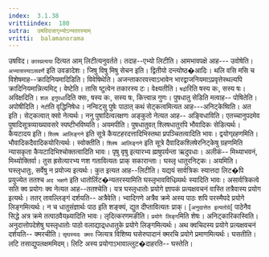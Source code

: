 ```yaml
---
index:  3.1.38
vrittiindex:  180
sutra:  उषविदजागृभ्योऽन्यतरस्याम्
vritti:  balamanorama 
---
```


उषविद। `कास्प्रत्यया` दित्यत आम् लिटीत्यनुवर्तते। तदाह--एभ्यो लिटीति। आमभावपक्षे आह--- उवोषेति। `अभ्यासस्याऽसवर्णे` इति उवङादेशः। जिषु विषु मिषु सेचन इति। द्वितीयो दन्त्योष्ठ�आदिः। थलि वसि मसि च विशेषमाह--क्रादिनियमादिडिति। विवेषिथेति। अजन्ताकारवत्त्वाऽभावेन भारद्वाजनियमाऽप्रवृत्तेस्थल्यपि क्रादिनियमान्नित्यमिट्। वेष्टेति। तासि ष्टुत्वेन तकारस्य टः। वेक्ष्यतीति। `षढो`रिति षस्य कः, सस्य षः। अविक्षदिति। `शल इगुपधा`दिति क्सः, षस्य कः, सस्य षः, कित्त्वान्न गुणः। पुषधातु सेडिति मत्वाह-- पोषितेति। अपोषीदिति। `नेटी`ति वृद्धिनिषेधः। नन्विट्सु पुषेः पाठात् कथं सेट्कत्वमित्यत आह---अनिट्केष्विति। अत इति। सेट्कत्वात् क्सो नेत्यर्थः। ननु पुषादित्वलक्षणः अङ्कुतो नेत्यत आह-- अङ्विधाविति। एतच्चानुपदमेव पुषादिसूत्रव्याख्यावसरे स्पष्टीभविष्यति। अयमपीति। पुषधातुवत् श्लिषधातुरपि भौवादिकः सेडित्यर्थः। कैयटादय इति। `श्लिष आलिङ्गने` इति सूत्रे कैयटहरदत्तादिभिस्तथा प्रपञ्चितत्वादिति भावः। द्वयोग्र्रहणमिति। भौवादिकदैवादिकयोरित्यर्थः। स्वोक्तीति। `श्लिष आलिङ्गने` इति सूत्रे दैवादिकश्लिषेरनिट्केषु ग्रहणमिति न्यासकृता कैयटादिभिश्चोक्तत्वादिति भावः। पृषु वृषु इत्यारभ्य ह्मषुपर्यन्ता ऋदुपधाः। अलीकं-- मिथ्याभवनं, मिथ्योक्तिर्वा। तुस ह्रसेत्यारभ्य णश गतावित्यतः प्राक् सकारान्ताः। घस्लृ धातुरनिट्कः। अयमिति। घस्लृधातुः, सर्वेषु न प्रयोज्य इत्यर्थः। कुत इत्यत आह--लिटीति। यद्ययं सार्वत्रिकः स्यात्तदा लिट�पि प्रयुज्येत ततश्च `अद भक्षणे` इति धातोर्लिट�न्यतरस्यामिति घस्लृभावविधिव्र्यर्थः स्यादिति भावः। असार्वत्रिकत्वे सति क्व प्रयोगः क्व नेत्यत आह--ततश्चेति। यत्र घस्लृधातोः प्रयोगे ज्ञापकं प्रत्यक्षवचनं वास्ति तत्रैवास्य प्रयोग इत्यर्थः। ततर् तावल्लिङ्गं दर्शयति-- अत्रैवेति। भ्वादिगणे अत्रैव क्रमे अस्य पाठः शपि परस्मैपदे प्रयोगे लिङ्गमित्यर्थः। न च धातुसंज्ञार्थः पाठ इति शङ्क्यं, द्युत दीप्तावित्यतः प्राक्। [`अनुदात्तेत इत्यतोग्रे`[ पाठेनैव सिद्धे अत्र क्रमे तत्पाठवैयथ्र्यादिति भावः। लृदित्करणमङीति। `प्रयोगे लिङ्ग`मिति शेषः। अनिट्कारिकास्विति। अनुदात्तोपदेशेषु घस्लृधातोः पाठो वलाद्याद्र्धधातुके प्रयोगे लिङ्गमित्यर्थः। अथ क्वचिदस्य प्रयोगे प्रत्यक्षवचनं दर्शयति-- क्मरचीति। `सृघस्यदः क्मरः` जित्यत्र विशिष्य घसेरुपादानं क्मरचि प्रयोगे प्रमाणमित्यर्थः। घसतीति। लटि तसाद्युपलक्षममिदम्। लिटि अस्य प्रयोगाऽभावाल्लुट�दाहरति-- घस्तेति। 

